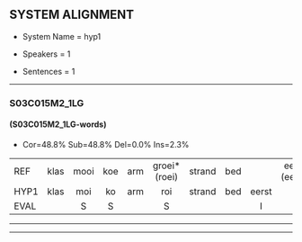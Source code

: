 
## SYSTEM ALIGNMENT

- System Name = hyp1

- Speakers = 1

- Sentences = 1

---

### S03C015M2_1LG

#### (S03C015M2_1LG-words)

- Cor=48.8%	Sub=48.8%	Del=0.0%	Ins=2.3%

|  |  |  |  |  |  |  |  |  |  |  |  |  |  |  |  |  |  |  |  |  |  |  |  |  |  |  |  |  |  |  |  |  |  |  |  |  |  |  |  |  |  |  |  |
|:--- |:---:|:---:|:---:|:---:|:---:|:---:|:---:|:---:|:---:|:---:|:---:|:---:|:---:|:---:|:---:|:---:|:---:|:---:|:---:|:---:|:---:|:---:|:---:|:---:|:---:|:---:|:---:|:---:|:---:|:---:|:---:|:---:|:---:|:---:|:---:|:---:|:---:|:---:|:---:|:---:|:---:|:---:|:---:|
| REF | klas | mooi | koe | arm | groei*(roei) | strand | bed |  | eerst*(eerste) | voor | draai | * | sjaal | herfst | duur | straat | leeuw | * | clown | hoek | krant | hout | vriend | gauw | chips | groen | feest | reis | jas | huis | paard | vijf | muts | nieuw | kind | bang*(pang) | oog | zacht | schoen | plas | neus | knoop | plank |
| HYP1 | klas | moi | ko | arm | roi | strand | bed | eerst | de | voor | draai | s | sial | herfst | duur | straat | leeuw | kl | klauw | hoek | krant | hout | griend | gaw | gips | groen | feest | res | jas | huis | paart | vif | muts | niew | kind | ban | och | zecht | schoen | plas | nus | knop | lak |
| EVAL |  | S | S |  | S |  |  | I | S |  |  | S | S |  |  |  |  | S | S |  |  |  | S | S | S |  |  | S |  |  | S | S |  | S |  | S | S | S |  |  | S | S | S |
---

---
